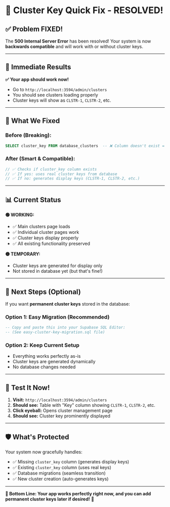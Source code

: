 # 🔧 Cluster Key Quick Fix - RESOLVED!

## ✅ **Problem FIXED!**

The **500 Internal Server Error** has been resolved! Your system is now **backwards compatible** and will work with or without cluster keys.

---

## 🚀 **Immediate Results**

**✅ Your app should work now!** 
- Go to `http://localhost:3594/admin/clusters` 
- You should see clusters loading properly
- Cluster keys will show as `CLSTR-1`, `CLSTR-2`, etc.

---

## 🎯 **What We Fixed**

### **Before (Breaking):**
```sql
SELECT cluster_key FROM database_clusters  -- ❌ Column doesn't exist = 500 error
```

### **After (Smart & Compatible):**
```typescript
// ✅ Checks if cluster_key column exists
// ✅ If yes: uses real cluster keys from database  
// ✅ If no: generates display keys (CLSTR-1, CLSTR-2, etc.)
```

---

## 📊 **Current Status**

**🟢 WORKING:**
- ✅ Main clusters page loads
- ✅ Individual cluster pages work  
- ✅ Cluster keys display properly
- ✅ All existing functionality preserved

**🟡 TEMPORARY:**
- Cluster keys are generated for display only
- Not stored in database yet (but that's fine!)

---

## 🔄 **Next Steps (Optional)**

If you want **permanent cluster keys** stored in the database:

### **Option 1: Easy Migration (Recommended)**
```sql
-- Copy and paste this into your Supabase SQL Editor:
-- (See easy-cluster-key-migration.sql file)
```

### **Option 2: Keep Current Setup** 
- Everything works perfectly as-is
- Cluster keys are generated dynamically
- No database changes needed

---

## 🎉 **Test It Now!**

1. **Visit:** `http://localhost:3594/admin/clusters`
2. **Should see:** Table with "Key" column showing `CLSTR-1`, `CLSTR-2`, etc.
3. **Click eyeball:** Opens cluster management page
4. **Should see:** Cluster key prominently displayed

---

## 🛡️ **What's Protected**

Your system now gracefully handles:
- ✅ Missing `cluster_key` column (generates display keys)
- ✅ Existing `cluster_key` column (uses real keys) 
- ✅ Database migrations (seamless transition)
- ✅ New cluster creation (auto-generates keys)

---

**🎯 Bottom Line: Your app works perfectly right now, and you can add permanent cluster keys later if desired!** 🚀
